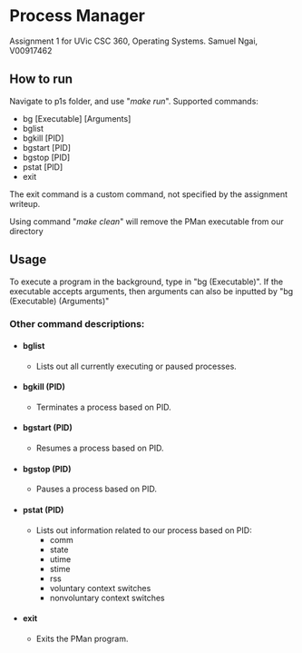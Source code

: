 # Process Manager

Assignment 1 for UVic CSC 360, Operating Systems.
Samuel Ngai, V00917462

## How to run
Navigate to p1s folder, and use "*make run*". 
Supported commands: 
* bg [Executable] [Arguments]
* bglist 
* bgkill [PID]
* bgstart [PID]
* bgstop [PID]
* pstat [PID]
* exit

The exit command is a custom command, not specified by the assignment writeup.

Using command "*make clean*" will remove the PMan executable from our directory

## Usage
To execute a program in the background, type in "bg (Executable)". If the executable accepts  arguments, then arguments can also be inputted by "bg (Executable) (Arguments)"

### Other command descriptions:

* #### bglist 
  * Lists out all currently executing or paused processes.
* #### bgkill (PID)
  * Terminates a process based on PID. 
* #### bgstart (PID)
  * Resumes a process based on PID.  
* #### bgstop (PID)
  * Pauses a process based on PID.
* #### pstat (PID)
  * Lists out information related to our process based on PID:
    * comm
    * state
    * utime
    * stime
    * rss
    * voluntary context switches
    * nonvoluntary context switches
* #### exit
  * Exits the PMan program.
